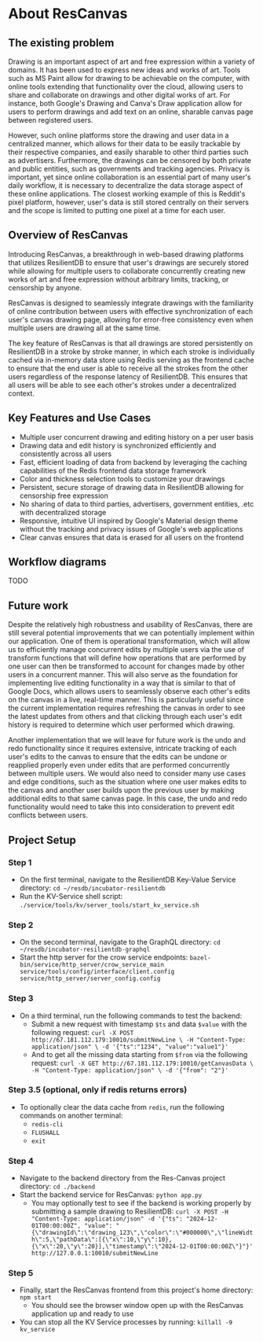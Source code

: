 
# About ResCanvas
## The existing problem
Drawing is an important aspect of art and free expression within a variety of domains. It has been used to express new ideas and works of art. Tools such as MS Paint allow for drawing to be achievable on the computer, with online tools extending that functionality over the cloud, allowing users to share and collaborate on drawings and other digital works of art. For instance, both Google's Drawing and Canva's Draw application allow for users to perform drawings and add text on an online, sharable canvas page between registered users. 

However, such online platforms store the drawing and user data in a centralized manner, which allows for their data to be easily trackable by their respective companies, and easily sharable to other third parties such as advertisers. Furthermore, the drawings can be censored by both private and public entities, such as governments and tracking agencies. Privacy is important, yet since online collaboration is an essential part of many user's daily workflow, it is necessary to decentralize the data storage aspect of these online applications. The closest working example of this is Reddit's pixel platform, however, user's data is still stored centrally on their servers and the scope is limited to putting one pixel at a time for each user.

## Overview of ResCanvas
Introducing ResCanvas, a breakthrough in web-based drawing platforms that utilizes ResilientDB to ensure that user's drawings are securely stored while allowing for multiple users to collaborate concurrently creating new works of art and free expression without arbitrary limits, tracking, or censorship by anyone. 

ResCanvas is designed to seamlessly integrate drawings with the familiarity of online contribution between users with effective synchronization of each user's canvas drawing page, allowing for error-free consistency even when multiple users are drawing all at the same time.

The key feature of ResCanvas is that all drawings are stored persistently on ResilientDB in a stroke by stroke manner, in which each stroke is individually cached via in-memory data store using Redis serving as the frontend cache to ensure that the end user is able to receive all the strokes from the other users regardless of the response latency of ResilientDB. This ensures that all users will be able to see each other's strokes under a decentralized context.

## Key Features and Use Cases
* Multiple user concurrent drawing and editing history on a per user basis
* Drawing data and edit history is synchronized efficiently and consistently across all users
* Fast, efficient loading of data from backend by leveraging the caching capabilities of the Redis frontend data storage framework
* Color and thickness selection tools to customize your drawings
* Persistent, secure storage of drawing data in ResilientDB allowing for censorship free expression
* No sharing of data to third parties, advertisers, government entities, .etc with decentralized storage
* Responsive, intuitive UI inspired by Google's Material design theme without the tracking and privacy issues of Google's web applications
* Clear canvas ensures that data is erased for all users on the frontend

## Workflow diagrams
TODO

## Future work
Despite the relatively high robustness and usability of ResCanvas, there are still several potential improvements that we can potentially implement within our application. One of them is operational transformation, which will allow us to efficiently manage concurrent edits by multiple users via the use of transform functions that will define how operations that are performed by one user can then be transformed to account for changes made by other users in a concurrent manner. This will also serve as the foundation for implementing live editing functionality in a way that is similar to that of Google Docs, which allows users to seamlessly observe each other's edits on the canvas in a live, real-time manner. This is particularly useful since the current implementation requires refreshing the canvas in order to see the latest updates from others and that clicking through each user's edit history is required to determine which user performed which drawing.

Another implementation that we will leave for future work is the undo and redo functionality since it requires extensive, intricate tracking of each user's edits to the canvas to ensure that the edits can be undone or reapplied properly even under edits that are performed concurrently between multiple users. We would also need to consider many use cases and edge conditions, such as the situation where one user makes edits to the canvas and another user builds upon the previous user by making additional edits to that same canvas page. In this case, the undo and redo functionality would need to take this into consideration to prevent edit conflicts between users.

## Project Setup
### Step 1
* On the first terminal, navigate to the ResilientDB Key-Value Service directory: `cd ~/resdb/incubator-resilientdb`
* Run the KV-Service shell script: `./service/tools/kv/server_tools/start_kv_service.sh`

### Step 2
* On the second terminal, navigate to the GraphQL directory: `cd ~/resdb/incubator-resilientdb-graphql`
* Start the http server for the crow service endpoints: `bazel-bin/service/http_server/crow_service_main service/tools/config/interface/client.config service/http_server/server_config.config`

### Step 3
* On a third terminal, run the following commands to test the backend:
    * Submit a new request with timestamp `$ts` and data `$value` with the following request: `curl -X POST http://67.181.112.179:10010/submitNewLine \
    -H "Content-Type: application/json" \
    -d '{"ts":"1234", "value":"value1"}'`
    * And to get all the missing data starting from `$from` via the following request: `curl -X GET http://67.181.112.179:10010/getCanvasData \
    -H "Content-Type: application/json" \
    -d '{"from": "2"}'`

### Step 3.5 (optional, only if redis returns errors)
* To optionally clear the data cache from `redis`, run the following commands on another terminal:
    * `redis-cli`
    * `FLUSHALL`
    * `exit`

### Step 4
* Navigate to the backend directory from the Res-Canvas project directory: `cd ./backend`
* Start the backend service for ResCanvas: `python app.py`
    * You may optionally test to see if the backend is working properly by submitting a sample drawing to ResilientDB: `curl -X POST -H "Content-Type: application/json" -d '{"ts": "2024-12-01T00:00:00Z", "value": "{\"drawingId\":\"drawing_123\",\"color\":\"#000000\",\"lineWidth\":5,\"pathData\":[{\"x\":10,\"y\":10},{\"x\":20,\"y\":20}],\"timestamp\":\"2024-12-01T00:00:00Z\"}"}' http://127.0.0.1:10010/submitNewLine
`

### Step 5
* Finally, start the ResCanvas frontend from this project's home directory: `npm start`
    * You should see the browser window open up with the ResCanvas application up and ready to use
* You can stop all the KV Service processes by running: `killall -9 kv_service`